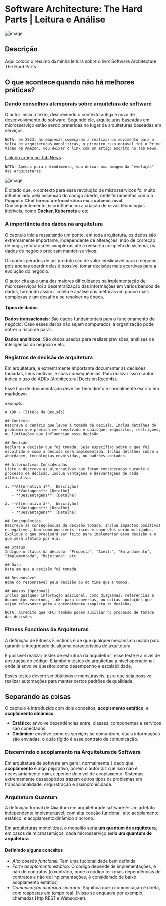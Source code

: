 # Software Architecture: The Hard Parts | Leitura e Análise
![image](https://github.com/user-attachments/assets/a4c00792-3f35-4fa6-a464-14deb3f4425c)

## Descrição
Aqui coloco o resumo da minha leitura sobre o livro Software Architecture: The Hard Parts

## O que acontece quando não há melhores práticas?

### Dando conselhos atemporais sobre arquitetura de software
O autor inicia o texto, descrevendo o contexto antigo e novo de desenvolvimento de software.
Segundo ele, arquiteturas baseadas em microsserviço estão sendo preteridas no lugar de arquiteturas baseadas em serviços.

`NOTA: em 2023, as empresas começaram a realizar um movimento para a volta de arquiteturas monoliticas, o primeiro caso notável foi o Prime Vídeo da Amazon, vou deixar o link com um artigo escrito no Tab News.`

[Link do artigo no Tab News](https://www.tabnews.com.br/uriel/a-volta-dos-monolitos-adeus-microservicos-amazom-prime-video-90-por-cento-de-economia)

`NOTA: Apenas para entendimento, vou deixar uma imagem da "evolução" das arquiteturas.`

![image](https://github.com/user-attachments/assets/0bd4e922-ca47-45f4-bb64-0ccf5eba82ec)

É citado que, o contexto para essa revolução de microsserviços foi muito influênciado pela ascenção do código aberto, onde ferramentas como o Puppet e Chef tornou a infraestrutura mais automatizável.
Consequentemente, isso influênciou a criação de novas técnologias incríveis, como **Docker**, **Kubernets** e etc.

### A importância dos dados na arquitetura
O capítulo inicia ressaltando um ponto, em toda arquitetura, os dados são extremamente importante, independente de alterações, indo de correção de bugs, refatorações complexas até a reescrita completa do sistema, os dados de negócio precisam manter-se vivos.

Os dados gerados de um produto são de valor inestimável para o negócio, pois apenas apartir deles é possível tomar decisões mais acertivas para a evolução do negócio.

O autor cita que uma das maiores dificuldades na implementação de microsserviços foi a decentralização das informações em vários bancos de dados, tornando assim a coleta e análise das métricas um pouco mais complexas e um desafio a se resolver na época. 

#### Tipos de dados
**Dados transacionais:** São dados fundamentais para o funcionamento do negócio. Caso esses dados não sejam computados, a organização pode sofrer o risco de parar.

**Dados analiticos:** São dados usados para realizar previsões, análises de inteligência do negócio e etc.

### Regístros de decisão de arquitetura
Em arquitetura, é extremamente importante documentar as decisões tomadas, seus motivos, e suas consequências. Para realizar isso o autor indica o uso de ADRs (Architectural Decision Records).

Esse tipo de documentação deve ser bem direto e normalmente escrito em markdown

exemplo:

```m̀arkdown
# ADR - [Título da Decisão]

## Contexto
Descreva o cenário que levou à tomada de decisão. Inclua detalhes do problema que precisa ser resolvido e quaisquer requisitos, restrições, ou limitações que influenciam essa decisão.

## Decisão
Declare a decisão que foi tomada. Seja específico sobre o que foi escolhido e como a decisão será implementada. Inclua detalhes sobre a abordagem, tecnologias envolvidas, ou padrões adotados.

## Alternativas Consideradas
Liste e descreva as alternativas que foram consideradas durante o processo de decisão. Inclua vantagens e desvantagens de cada alternativa.

1. **Alternativa 1**: [Descrição]
   - **Vantagens**: [Detalhe]
   - **Desvantagens**: [Detalhe]

2. **Alternativa 2**: [Descrição]
   - **Vantagens**: [Detalhe]
   - **Desvantagens**: [Detalhe]

## Consequências
Descreva as consequências da decisão tomada. Inclua impactos positivos e negativos, bem como possíveis riscos e como eles serão mitigados. Explique o que precisará ser feito para implementar essa decisão e o que será afetado por ela.

## Status
Indique o status da decisão: "Proposta", "Aceita", "Em andamento", "Implementada", "Rejeitada", etc.

## Data
Data em que a decisão foi tomada.

## Responsável
Nome do responsável pela decisão ou do time que a tomou.

## Anexos (Opcional)
Inclua qualquer informação adicional, como diagramas, referências a documentos externos, links para conversas, ou outras anotações que sejam relevantes para o entendimento completo da decisão.
```

`NOTA: Acredito que RFCs também podem auxiliar no processo de tamada das decisões`

### Fitness Functions de Arquiteturas
A definição de Fitness Functions é de que qualquer mecanismo usado para garantir a integridade de alguma característica de arquitetura.

É possível realizar testes de estrutura da arquitetura, esse teste é a nível de abstração do código. E também testes de arquitetura a nível operacional, onde já envolve quesitos como desempenho e escalabilidade.

Esses testes devem ser objetivos e mensuráveis, para que seja possível realizar automações para manter certos padrões de qualidade.

## Separando as coisas
O capítulo é introduzido com dois conceitos, **acoplamento estático**, e **acoplamento dinâmico**
- **Estático:** envolve dependências entre, classes, componentes e serviços são conectados.
- **Dinâmico:** envolve como os serviços se comunicam, quais informações são enviadas, o quão rígido é esse contrato de comunicação.

### Discernindo o acoplamento na Arquitetura de Software
Em arquitetura de software em geral, normalmente é dado que **acoplamento** é algo pejorativo, porém o autor diz que isso não é necessáriamente ruim, depende do nível de acoplamento. Sistemas extremamente desacoplados trazem outros tipos de problemas em transacionalidade, orquestração e assincrônicidade.

### Arquitetura Quantum
A definição formal de Quantum em arquiteturade software é: Um artefato independente implementavel, com alta coesão funcional, alto acoplamento estático, e acoplamento dinâmico sincrono.

Em arquiteturas monolíticas, o monolito seria **um quantum de arquitetura**, em casos de microsserviços, cada microsserviço seria **um quantum de arquitetura**.

#### Definindo alguns conceitos
- *Alta coesão funcional*: Tem uma fucionalidade bem definida
- *Forte acoplamento estático*: O código depende de implementações, e não de contratos (o contrário, onde o código tem mais dependências de contratos e não de implementações, é considerado de baixo acoplamento estático)
- *Comunicação dinâmica síncrona*: Significa que a comunicação é direta, com respostas em tempo real. (Nisso se enquadra por exemplo, chamadas Http REST e Websocket).
